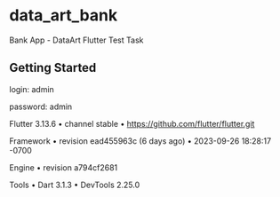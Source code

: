 # data_art_bank

Bank App - DataArt Flutter Test Task

## Getting Started

login: admin

password: admin

Flutter 3.13.6 • channel stable • https://github.com/flutter/flutter.git

Framework • revision ead455963c (6 days ago) • 2023-09-26 18:28:17 -0700

Engine • revision a794cf2681

Tools • Dart 3.1.3 • DevTools 2.25.0